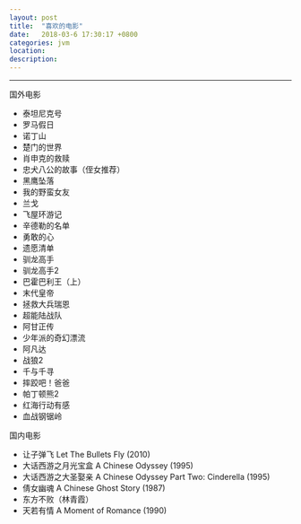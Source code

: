 ```yaml
---
layout: post
title:  "喜欢的电影"
date:   2018-03-6 17:30:17 +0800
categories: jvm
location: 
description: 
---
```

---
国外电影

- 泰坦尼克号
- 罗马假日
- 诺丁山 
- 楚门的世界
- 肖申克的救赎
- 忠犬八公的故事（侄女推荐）
- 黑鹰坠落
- 我的野蛮女友
- 兰戈
- 飞屋环游记
- 辛德勒的名单
- 勇敢的心
- 遗愿清单
- 驯龙高手
- 驯龙高手2
- 巴霍巴利王（上）
- 末代皇帝
- 拯救大兵瑞恩
- 超能陆战队
- 阿甘正传
- 少年派的奇幻漂流
- 阿凡达
- 战狼2
- 千与千寻
- 摔跤吧！爸爸
- 帕丁顿熊2
- 红海行动有感
- 血战钢锯岭

国内电影

- 让子弹飞 Let The Bullets Fly (2010)
- 大话西游之月光宝盒 A Chinese Odyssey (1995)
- 大话西游之大圣娶亲 A Chinese Odyssey Part Two: Cinderella (1995)
- 倩女幽魂 A Chinese Ghost Story (1987)
- 东方不败（林青霞）
- 天若有情 A Moment of Romance (1990)







